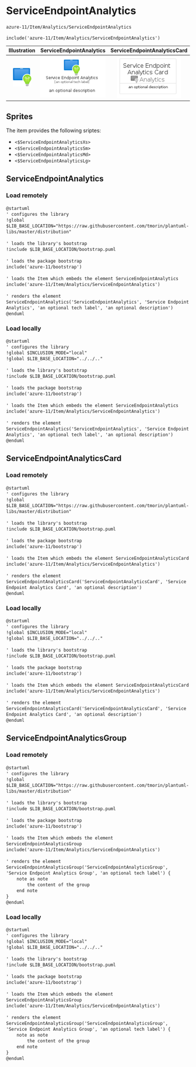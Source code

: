 # ServiceEndpointAnalytics


```text
azure-11/Item/Analytics/ServiceEndpointAnalytics
```

```text
include('azure-11/Item/Analytics/ServiceEndpointAnalytics')
```



| Illustration | ServiceEndpointAnalytics | ServiceEndpointAnalyticsCard | ServiceEndpointAnalyticsGroup |
| :---: | :---: | :---: | :---: |
| ![illustration for Illustration](../../../azure-11/Item/Analytics/ServiceEndpointAnalytics.png) | ![illustration for ServiceEndpointAnalytics](../../../azure-11/Item/Analytics/ServiceEndpointAnalytics.Local.png) | ![illustration for ServiceEndpointAnalyticsCard](../../../azure-11/Item/Analytics/ServiceEndpointAnalyticsCard.Local.png) | ![illustration for ServiceEndpointAnalyticsGroup](../../../azure-11/Item/Analytics/ServiceEndpointAnalyticsGroup.Local.png) |



## Sprites
The item provides the following sriptes:

- `<$ServiceEndpointAnalyticsXs>`
- `<$ServiceEndpointAnalyticsSm>`
- `<$ServiceEndpointAnalyticsMd>`
- `<$ServiceEndpointAnalyticsLg>`





## ServiceEndpointAnalytics

### Load remotely
```plantuml
@startuml
' configures the library
!global $LIB_BASE_LOCATION="https://raw.githubusercontent.com/tmorin/plantuml-libs/master/distribution"

' loads the library's bootstrap
!include $LIB_BASE_LOCATION/bootstrap.puml

' loads the package bootstrap
include('azure-11/bootstrap')

' loads the Item which embeds the element ServiceEndpointAnalytics
include('azure-11/Item/Analytics/ServiceEndpointAnalytics')

' renders the element
ServiceEndpointAnalytics('ServiceEndpointAnalytics', 'Service Endpoint Analytics', 'an optional tech label', 'an optional description')
@enduml
```

### Load locally
```plantuml
@startuml
' configures the library
!global $INCLUSION_MODE="local"
!global $LIB_BASE_LOCATION="../../.."

' loads the library's bootstrap
!include $LIB_BASE_LOCATION/bootstrap.puml

' loads the package bootstrap
include('azure-11/bootstrap')

' loads the Item which embeds the element ServiceEndpointAnalytics
include('azure-11/Item/Analytics/ServiceEndpointAnalytics')

' renders the element
ServiceEndpointAnalytics('ServiceEndpointAnalytics', 'Service Endpoint Analytics', 'an optional tech label', 'an optional description')
@enduml
```

## ServiceEndpointAnalyticsCard

### Load remotely
```plantuml
@startuml
' configures the library
!global $LIB_BASE_LOCATION="https://raw.githubusercontent.com/tmorin/plantuml-libs/master/distribution"

' loads the library's bootstrap
!include $LIB_BASE_LOCATION/bootstrap.puml

' loads the package bootstrap
include('azure-11/bootstrap')

' loads the Item which embeds the element ServiceEndpointAnalyticsCard
include('azure-11/Item/Analytics/ServiceEndpointAnalytics')

' renders the element
ServiceEndpointAnalyticsCard('ServiceEndpointAnalyticsCard', 'Service Endpoint Analytics Card', 'an optional description')
@enduml
```

### Load locally
```plantuml
@startuml
' configures the library
!global $INCLUSION_MODE="local"
!global $LIB_BASE_LOCATION="../../.."

' loads the library's bootstrap
!include $LIB_BASE_LOCATION/bootstrap.puml

' loads the package bootstrap
include('azure-11/bootstrap')

' loads the Item which embeds the element ServiceEndpointAnalyticsCard
include('azure-11/Item/Analytics/ServiceEndpointAnalytics')

' renders the element
ServiceEndpointAnalyticsCard('ServiceEndpointAnalyticsCard', 'Service Endpoint Analytics Card', 'an optional description')
@enduml
```

## ServiceEndpointAnalyticsGroup

### Load remotely
```plantuml
@startuml
' configures the library
!global $LIB_BASE_LOCATION="https://raw.githubusercontent.com/tmorin/plantuml-libs/master/distribution"

' loads the library's bootstrap
!include $LIB_BASE_LOCATION/bootstrap.puml

' loads the package bootstrap
include('azure-11/bootstrap')

' loads the Item which embeds the element ServiceEndpointAnalyticsGroup
include('azure-11/Item/Analytics/ServiceEndpointAnalytics')

' renders the element
ServiceEndpointAnalyticsGroup('ServiceEndpointAnalyticsGroup', 'Service Endpoint Analytics Group', 'an optional tech label') {
    note as note
        the content of the group
    end note
}
@enduml
```

### Load locally
```plantuml
@startuml
' configures the library
!global $INCLUSION_MODE="local"
!global $LIB_BASE_LOCATION="../../.."

' loads the library's bootstrap
!include $LIB_BASE_LOCATION/bootstrap.puml

' loads the package bootstrap
include('azure-11/bootstrap')

' loads the Item which embeds the element ServiceEndpointAnalyticsGroup
include('azure-11/Item/Analytics/ServiceEndpointAnalytics')

' renders the element
ServiceEndpointAnalyticsGroup('ServiceEndpointAnalyticsGroup', 'Service Endpoint Analytics Group', 'an optional tech label') {
    note as note
        the content of the group
    end note
}
@enduml
```

